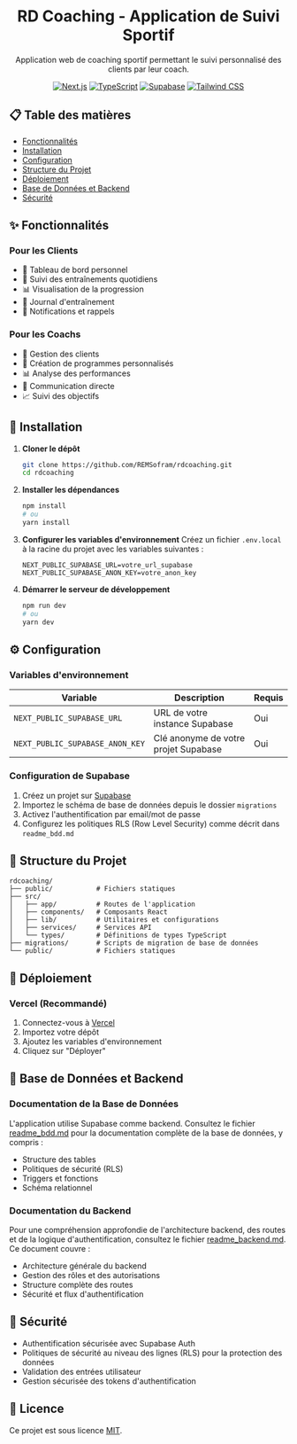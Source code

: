 <div align="center">
  <h1>RD Coaching - Application de Suivi Sportif</h1>
  <p>Application web de coaching sportif permettant le suivi personnalisé des clients par leur coach.</p>
  
  [![Next.js](https://img.shields.io/badge/Next.js-000000?style=for-the-badge&logo=nextdotjs&logoColor=white)]()
  [![TypeScript](https://img.shields.io/badge/TypeScript-3178C6?style=for-the-badge&logo=typescript&logoColor=white)]()
  [![Supabase](https://img.shields.io/badge/Supabase-181818?style=for-the-badge&logo=supabase&logoColor=white)]()
  [![Tailwind CSS](https://img.shields.io/badge/Tailwind_CSS-38B2AC?style=for-the-badge&logo=tailwind-css&logoColor=white)]()
</div>

## 📋 Table des matières
- [Fonctionnalités](#-fonctionnalités)
- [Installation](#-installation)
- [Configuration](#-configuration)
- [Structure du Projet](#-structure-du-projet)
- [Déploiement](#-déploiement)
- [Base de Données et Backend](#-base-de-données-et-backend)
- [Sécurité](#-sécurité)

## ✨ Fonctionnalités

### Pour les Clients
- 📱 Tableau de bord personnel
- 📅 Suivi des entraînements quotidiens
- 📊 Visualisation de la progression
- 📝 Journal d'entraînement
- 🔔 Notifications et rappels

### Pour les Coachs
- 👥 Gestion des clients
- 🎯 Création de programmes personnalisés
- 📊 Analyse des performances
- 💬 Communication directe
- 📈 Suivi des objectifs

## 🚀 Installation

1. **Cloner le dépôt**
   ```bash
   git clone https://github.com/REMSofram/rdcoaching.git
   cd rdcoaching
   ```

2. **Installer les dépendances**
   ```bash
   npm install
   # ou
   yarn install
   ```

3. **Configurer les variables d'environnement**
   Créez un fichier `.env.local` à la racine du projet avec les variables suivantes :
   ```
   NEXT_PUBLIC_SUPABASE_URL=votre_url_supabase
   NEXT_PUBLIC_SUPABASE_ANON_KEY=votre_anon_key
   ```

4. **Démarrer le serveur de développement**
   ```bash
   npm run dev
   # ou
   yarn dev
   ```

## ⚙️ Configuration

### Variables d'environnement

| Variable | Description | Requis |
|----------|-------------|--------|
| `NEXT_PUBLIC_SUPABASE_URL` | URL de votre instance Supabase | Oui |
| `NEXT_PUBLIC_SUPABASE_ANON_KEY` | Clé anonyme de votre projet Supabase | Oui |

### Configuration de Supabase

1. Créez un projet sur [Supabase](https://supabase.com/)
2. Importez le schéma de base de données depuis le dossier `migrations`
3. Activez l'authentification par email/mot de passe
4. Configurez les politiques RLS (Row Level Security) comme décrit dans `readme_bdd.md`

## 📁 Structure du Projet

```
rdcoaching/
├── public/           # Fichiers statiques
├── src/
│   ├── app/          # Routes de l'application
│   ├── components/   # Composants React
│   ├── lib/          # Utilitaires et configurations
│   ├── services/     # Services API
│   └── types/        # Définitions de types TypeScript
├── migrations/       # Scripts de migration de base de données
└── public/           # Fichiers statiques
```

## 🚀 Déploiement

### Vercel (Recommandé)

1. Connectez-vous à [Vercel](https://vercel.com)
2. Importez votre dépôt
3. Ajoutez les variables d'environnement
4. Cliquez sur "Déployer"

## 💾 Base de Données et Backend

### Documentation de la Base de Données
L'application utilise Supabase comme backend. Consultez le fichier [readme_bdd.md](./readme_bdd.md) pour la documentation complète de la base de données, y compris :

- Structure des tables
- Politiques de sécurité (RLS)
- Triggers et fonctions
- Schéma relationnel

### Documentation du Backend
Pour une compréhension approfondie de l'architecture backend, des routes et de la logique d'authentification, consultez le fichier [readme_backend.md](./readme_backend.md). Ce document couvre :

- Architecture générale du backend
- Gestion des rôles et des autorisations
- Structure complète des routes
- Sécurité et flux d'authentification

## 🔐 Sécurité

- Authentification sécurisée avec Supabase Auth
- Politiques de sécurité au niveau des lignes (RLS) pour la protection des données
- Validation des entrées utilisateur
- Gestion sécurisée des tokens d'authentification

## 📄 Licence

Ce projet est sous licence [MIT](LICENSE).
